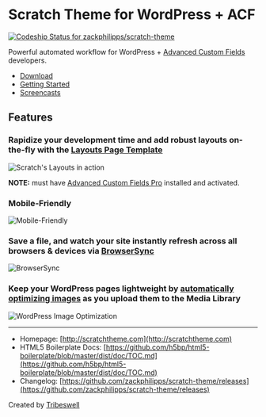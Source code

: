 # Scratch Theme for WordPress + ACF

[ ![Codeship Status for zackphilipps/scratch-theme](https://codeship.com/projects/e3e8c2e0-9db0-0132-4699-4ef4301ddd41/status?branch=master)](https://codeship.com/projects/64584)

Powerful automated workflow for WordPress + [Advanced Custom Fields](http://advancedcustomfields.com) developers.

- [Download](https://github.com/zackphilipps/scratch-theme/archive/master.zip)
- [Getting Started](http://scratchtheme.com/getting-started.html)
- [Screencasts](http://scratchtheme.com/screencasts.html)

## Features

### Rapidize your development time and add robust layouts on-the-fly with the [Layouts Page Template](http://scratchtheme.com/docs/advanced/#layouts)

![Scratch's Layouts in action](http://scratchtheme.com/assets/img/marketing-page.gif)

**NOTE:** must have [Advanced Custom Fields Pro](http://www.advancedcustomfields.com/pro) installed and activated.

### Mobile-Friendly

![Mobile-Friendly](http://scratchtheme.com/assets/img/mobile.gif)

### Save a file, and watch your site instantly refresh across all browsers & devices via [BrowserSync](http://www.browsersync.io/)

![BrowserSync](http://scratchtheme.com/assets/img/browsersync.gif)

### Keep your WordPress pages lightweight by [automatically optimizing images](https://github.com/gruntjs/grunt-contrib-imagemin) as you upload them to the Media Library

![WordPress Image Optimization](http://scratchtheme.com/assets/img/image-optimization.gif)

---

- Homepage: [http://scratchtheme.com](http://scratchtheme.com)
- HTML5 Boilerplate Docs: [https://github.com/h5bp/html5-boilerplate/blob/master/dist/doc/TOC.md](https://github.com/h5bp/html5-boilerplate/blob/master/dist/doc/TOC.md)
- Changelog: [https://github.com/zackphilipps/scratch-theme/releases](https://github.com/zackphilipps/scratch-theme/releases)

Created by [Tribeswell](http://tribeswell.com)
